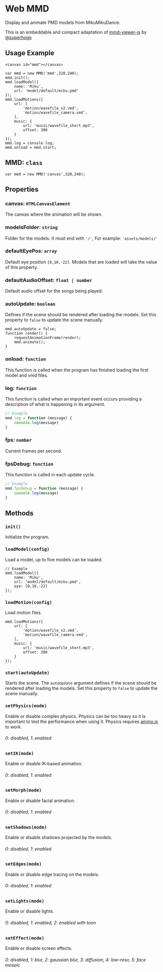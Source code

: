 # Web MMD
Display and animate PMD models from MikuMikuDance.

This is an embeddable and compact adaptation of [mmd-viewer-js](https://github.com/takahirox/mmd-viewer-js) by [@superhoge](https://twitter.com/superhoge)

## Usage Example
```
<canvas id="mmd"></canvas>
```
```
var mmd = new MMD('mmd',320,240);
mmd.init();
mmd.loadModel({
	name: 'Miku',
	url: 'model/default/miku.pmd'
});
mmd.loadMotions({
	url: [
		'motion/wavefile_v2.vmd',
		'motion/wavefile_camera.vmd',
	],
	music: {
		url: 'music/wavefile_short.mp3',
		offset: 300
	}
});
mmd.log = console.log;
mmd.onload = mmd.start;
```
## MMD: ```class```
```
var mmd = new MMD('canvas',320,240);
```

## Properties

### canvas: ```HTMLCanvasElement```
The canvas where the animation will be shown.

### modelsFolder: ```string```
Folder for the models.
It must end with ```'/'```, For example: ```'assets/models/'```

### defaultEyePos: ```array```
Default eye position ```[0,10,-22]```.
Models that are loaded will take the value of this property.

### defaultAudioOffset: ```float | number```
Default audio offset for the songs being played.

### autoUpdate: ```boolean```
Defines if the scene should be rendered after loading the models.
Set this property to ```false``` to update the scene manually.

```
mmd.autoUpdate = false;
function render() {
	requestAnimationFrame(render);
	mmd.animate();
}
```

### onload: ```function```
This function is called when the program has finished loading the first model and vmd files.

### log: ```function```
This function is called when an important event occurs providing a description of what is happening in its argument.

```javascript
// Example
mmd.log = function (message) {
	console.log(message)
}
```

### fps: ```number```
Current frames per second.

### fpsDebug: ```function```
This function is called in each update cycle.
```javascript
// Example
mmd.fpsDebug = function (message) {
	console.log(message)
}
```

## Methods

### ```init()```
Initialize the program.

### ```loadModel(config)```
Load a model, up to five models can be loaded.

```
// Example
mmd.loadModel({
	name: 'Miku',
	url: 'model/default/miku.pmd',
	eye: [0,10,-22]
});
```

### ```loadMotion(config)```
Load motion files.

```
mmd.loadMotions({
	url: [
		'motion/wavefile_v2.vmd',
		'motion/wavefile_camera.vmd',
	],
	music: {
		url: 'music/wavefile_short.mp3',
		offset: 300
	}
});
```

### ```start(autoUpdate)```
Starts the scene. The ```autoUpdate``` argument defines if the scene should be rendered after loading the models.
Set this property to ```false``` to update the scene manually.

### ```setPhysics(mode)```
Enable or disable complex physics. Physics can be too heavy so it is important to test the performance when using it. Physics requires [ammo.js](https://cdn.jsdelivr.net/npm/ammo.js) to work.

###### 0: disabled, 1: enabled

### ```setIK(mode)```
Enable or disable IK-based animation.

###### 0: disabled, 1: enabled


### ```setMorph(mode)```
Enable or disable facial animation.

###### 0: disabled, 1: enabled


### ```setShadows(mode)```
Enable or disable shadows projected by the models.

###### 0: disabled, 1: enabled


### ```setEdges(mode)```
Enable or disable edge tracing on the models.

###### 0: disabled, 1: enabled


### ```setLights(mode)```
Enable or disable lights.

###### 0: disabled, 1: enabled, 2: enabled with toon

### ```setEffect(mode)```
Enable or disable screen effects.

###### 0: disabled, 1: blur, 2: gaussian blur, 3: diffusion, 4: low-reso, 5: face mosaic
